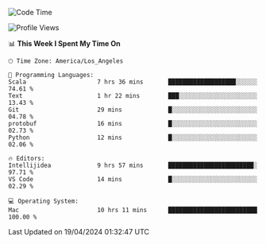 <!--START_SECTION:waka-->
![Code Time](http://img.shields.io/badge/Code%20Time-949%20hrs%2056%20mins-blue)

![Profile Views](http://img.shields.io/badge/Profile%20Views-0-blue)

📊 **This Week I Spent My Time On** 

```text
🕑︎ Time Zone: America/Los_Angeles

💬 Programming Languages: 
Scala                    7 hrs 36 mins       ███████████████████░░░░░░   74.61 % 
Text                     1 hr 22 mins        ███░░░░░░░░░░░░░░░░░░░░░░   13.43 % 
Git                      29 mins             █░░░░░░░░░░░░░░░░░░░░░░░░   04.78 % 
protobuf                 16 mins             █░░░░░░░░░░░░░░░░░░░░░░░░   02.73 % 
Python                   12 mins             █░░░░░░░░░░░░░░░░░░░░░░░░   02.06 % 

🔥 Editors: 
Intellijidea             9 hrs 57 mins       ████████████████████████░   97.71 % 
VS Code                  14 mins             █░░░░░░░░░░░░░░░░░░░░░░░░   02.29 % 

💻 Operating System: 
Mac                      10 hrs 11 mins      █████████████████████████   100.00 % 
```


 Last Updated on 19/04/2024 01:32:47 UTC
<!--END_SECTION:waka-->
